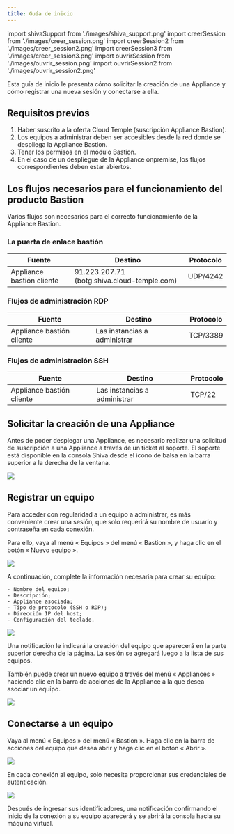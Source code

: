```yaml
---
title: Guía de inicio
---
```

import shivaSupport from './images/shiva_support.png'
import creerSession from './images/creer_session.png'
import creerSession2 from './images/creer_session2.png'
import creerSession3 from './images/creer_session3.png'
import ouvrirSession from './images/ouvrir_session.png'
import ouvrirSession2 from './images/ouvrir_session2.png'

Esta guía de inicio le presenta cómo solicitar la creación de una Appliance y cómo registrar una nueva sesión y conectarse a ella.

## Requisitos previos

1. Haber suscrito a la oferta Cloud Temple (suscripción Appliance Bastion).
2. Los equipos a administrar deben ser accesibles desde la red donde se despliega la Appliance Bastion.
3. Tener los permisos en el módulo Bastion.
4. En el caso de un despliegue de la Appliance onpremise, los flujos correspondientes deben estar abiertos.

## Los flujos necesarios para el funcionamiento del producto Bastion

Varios flujos son necesarios para el correcto funcionamiento de la Appliance Bastion.

### La puerta de enlace bastión

| Fuente                   | Destino                                 | Protocolo |
|--------------------------|-----------------------------------------|-----------|
| Appliance bastión cliente | 91.223.207.71 (botg.shiva.cloud-temple.com) | UDP/4242  |

### Flujos de administración RDP

| Fuente                   | Destino                 | Protocolo |
|--------------------------|-------------------------|-----------|
| Appliance bastión cliente | Las instancias a administrar | TCP/3389  |

### Flujos de administración SSH

| Fuente                   | Destino                 | Protocolo |
|--------------------------|-------------------------|-----------|
| Appliance bastión cliente | Las instancias a administrar | TCP/22    |

## Solicitar la creación de una Appliance

Antes de poder desplegar una Appliance, es necesario realizar una solicitud de suscripción a una Appliance a través de un ticket al soporte.
El soporte está disponible en la consola Shiva desde el icono de balsa en la barra superior a la derecha de la ventana.

<img src={shivaSupport} />

## Registrar un equipo

Para acceder con regularidad a un equipo a administrar, es más conveniente crear una sesión, que solo requerirá su nombre de usuario y contraseña en cada conexión.

Para ello, vaya al menú « Equipos » del menú « Bastion », y haga clic en el botón « Nuevo equipo ».

<img src={creerSession} />

A continuación, complete la información necesaria para crear su equipo:

    - Nombre del equipo;
    - Descripción;
    - Appliance asociada;
    - Tipo de protocolo (SSH o RDP);
    - Dirección IP del host;
    - Configuración del teclado.

<img src={creerSession2} />

Una notificación le indicará la creación del equipo que aparecerá en la parte superior derecha de la página. La sesión se agregará luego a la lista de sus equipos.

También puede crear un nuevo equipo a través del menú « Appliances » haciendo clic en la barra de acciones de la Appliance a la que desea asociar un equipo.

<img src={creerSession3} />

## Conectarse a un equipo

Vaya al menú « Equipos » del menú « Bastion ». Haga clic en la barra de acciones del equipo que desea abrir y haga clic en el botón « Abrir ».

<img src={ouvrirSession} />

En cada conexión al equipo, solo necesita proporcionar sus credenciales de autenticación.

<img src={ouvrirSession2} />

Después de ingresar sus identificadores, una notificación confirmando el inicio de la conexión a su equipo aparecerá y se abrirá la consola hacia su máquina virtual.